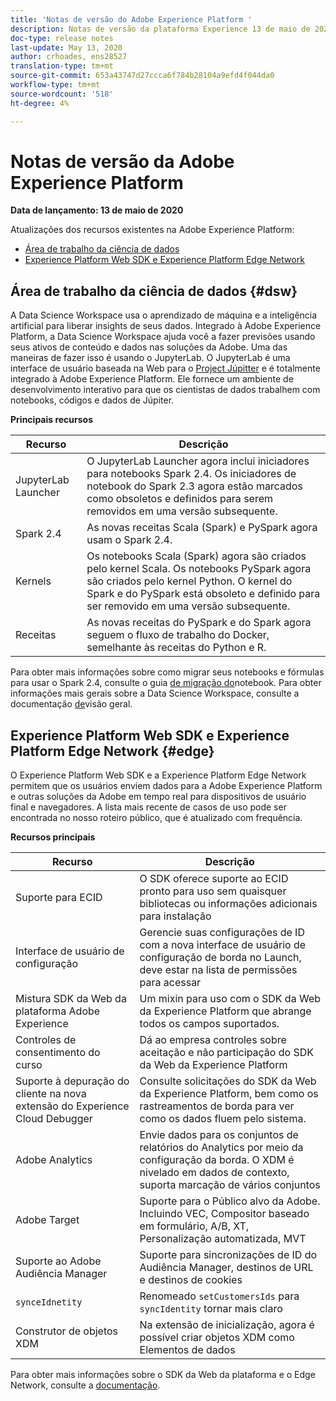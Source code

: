 ```yaml
---
title: 'Notas de versão do Adobe Experience Platform '
description: Notas de versão da plataforma Experience 13 de maio de 2020
doc-type: release notes
last-update: May 13, 2020
author: crhoades, ens28527
translation-type: tm+mt
source-git-commit: 653a43747d27ccca6f784b28104a9efd4f044da0
workflow-type: tm+mt
source-wordcount: '518'
ht-degree: 4%

---
```



# Notas de versão da Adobe Experience Platform

**Data de lançamento: 13 de maio de 2020**

Atualizações dos recursos existentes na Adobe Experience Platform:

- [Área de trabalho da ciência de dados](#dsw)
- [Experience Platform Web SDK e Experience Platform Edge Network](#edge)

## Área de trabalho da ciência de dados {#dsw}

A Data Science Workspace usa o aprendizado de máquina e a inteligência artificial para liberar insights de seus dados. Integrado à Adobe Experience Platform, a Data Science Workspace ajuda você a fazer previsões usando seus ativos de conteúdo e dados nas soluções da Adobe. Uma das maneiras de fazer isso é usando o JupyterLab. O JupyterLab é uma interface de usuário baseada na Web para o <a href="https://jupyter.org/" target="_blank">Project Júpitter</a> e é totalmente integrado à Adobe Experience Platform. Ele fornece um ambiente de desenvolvimento interativo para que os cientistas de dados trabalhem com notebooks, códigos e dados de Júpiter.

**Principais recursos**

| Recurso | Descrição |
|--- | ---|
| JupyterLab Launcher | O JupyterLab Launcher agora inclui iniciadores para notebooks Spark 2.4. Os iniciadores de notebook do Spark 2.3 agora estão marcados como obsoletos e definidos para serem removidos em uma versão subsequente. |
| Spark 2.4 | As novas receitas Scala (Spark) e PySpark agora usam o Spark 2.4. |
| Kernels | Os notebooks Scala (Spark) agora são criados pelo kernel Scala. Os notebooks PySpark agora são criados pelo kernel Python. O kernel do Spark e do PySpark está obsoleto e definido para ser removido em uma versão subsequente. |
| Receitas | As novas receitas do PySpark e do Spark agora seguem o fluxo de trabalho do Docker, semelhante às receitas do Python e R. |

Para obter mais informações sobre como migrar seus notebooks e fórmulas para usar o Spark 2.4, consulte o guia [de migração do](../../data-science-workspace/recipe-notebook-migration.md)notebook. Para obter informações mais gerais sobre a Data Science Workspace, consulte a documentação [de](../../data-science-workspace/home.md)visão geral.

## Experience Platform Web SDK e Experience Platform Edge Network {#edge}

O Experience Platform Web SDK e a Experience Platform Edge Network permitem que os usuários enviem dados para a Adobe Experience Platform e outras soluções da Adobe em tempo real para dispositivos de usuário final e navegadores. A lista mais recente de casos de uso pode ser encontrada no nosso roteiro [](https://github.com/adobe/alloy/projects/5) público, que é atualizado com frequência.

**Recursos principais**

| Recurso | Descrição |
|--- | ---|
| Suporte para ECID | O SDK oferece suporte ao ECID pronto para uso sem quaisquer bibliotecas ou informações adicionais para instalação |
| Interface de usuário de configuração | Gerencie suas configurações de ID com a nova interface de usuário de configuração de borda no Launch, deve estar na lista de permissões para acessar |
| Mistura SDK da Web da plataforma Adobe Experience | Um mixin para uso com o SDK da Web da Experience Platform que abrange todos os campos suportados. |
| Controles de consentimento do curso | Dá ao empresa controles sobre aceitação e não participação do SDK da Web da Experience Platform |
| Suporte à depuração do cliente na nova extensão do Experience Cloud Debugger | Consulte solicitações do SDK da Web da Experience Platform, bem como os rastreamentos de borda para ver como os dados fluem pelo sistema. |
| Adobe Analytics | Envie dados para os conjuntos de relatórios do Analytics por meio da configuração da borda. O XDM é nivelado em dados de contexto, suporta marcação de vários conjuntos |
| Adobe Target | Suporte para o Público alvo da Adobe. Incluindo VEC, Compositor baseado em formulário, A/B, XT, Personalização automatizada, MVT |
| Suporte ao Adobe Audiência Manager | Suporte para sincronizações de ID do Audiência Manager, destinos de URL e destinos de cookies |
| `synceIdnetity` | Renomeado `setCustomersIds` para `syncIdentity` tornar mais claro |
| Construtor de objetos XDM | Na extensão de inicialização, agora é possível criar objetos XDM como Elementos de dados |

Para obter mais informações sobre o SDK da Web da plataforma e o Edge Network, consulte a [documentação](../../edge/home.md).